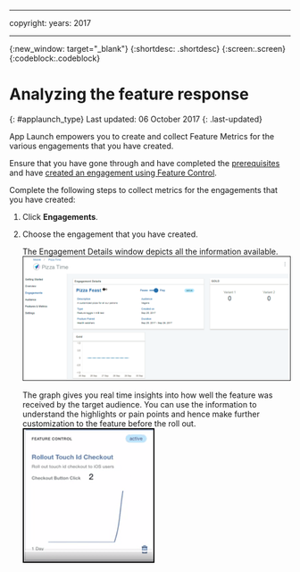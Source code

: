 
---

copyright:
 years: 2017

---

{:new_window: target="_blank"}
{:shortdesc: .shortdesc}
{:screen:.screen}
{:codeblock:.codeblock}

# Analyzing the feature response
{: #applaunch_type}
Last updated: 06 October 2017
{: .last-updated}

App Launch empowers you to create and collect Feature Metrics for the various engagements that you have created.

Ensure that you have gone through and have completed the [prerequisites](app_prerequisites.html) and have [created an engagement using Feature Control](app_feature_toggle.html). 

Complete the following steps to collect metrics for the engagements that you have created:

1. Click **Engagements**.

2. Choose the engagement that you have created. 

	The Engagement Details window depicts all the information available. 
	![Information on the engagement](images/engagement_performance.gif)


	The graph gives you real time insights into how well the feature was received by the target audience. You can use the information to understand the highlights or pain points and hence make further customization to the feature before the roll out.
	![Information on the engagement](images/engagement_graph.gif)
 


